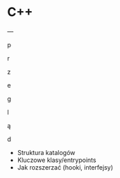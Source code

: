 # C++

—

p

r

z

e

g

l

ą

d

- Struktura katalogów
- Kluczowe klasy/entrypoints
- Jak rozszerzać (hooki, interfejsy)

